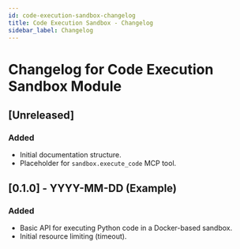 ```yaml
---
id: code-execution-sandbox-changelog
title: Code Execution Sandbox - Changelog
sidebar_label: Changelog
---
```


# Changelog for Code Execution Sandbox Module

## [Unreleased]

### Added
- Initial documentation structure.
- Placeholder for `sandbox.execute_code` MCP tool.

## [0.1.0] - YYYY-MM-DD (Example)

### Added
- Basic API for executing Python code in a Docker-based sandbox.
- Initial resource limiting (timeout). 